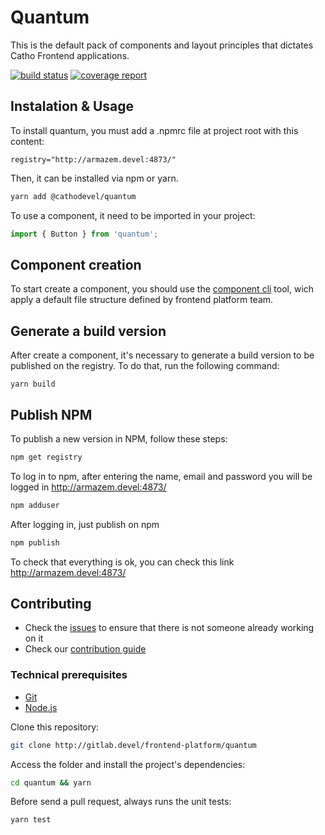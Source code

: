 # Quantum

This is the default pack of components and layout principles that dictates Catho Frontend applications.

[![build status](http://gitlab.devel/frontend-platform/quantum/badges/master/build.svg)](http://gitlab.devel/frontend-platform/quantum/commits/master)
[![coverage report](http://gitlab.devel/frontend-platform/quantum/badges/master/coverage.svg)](http://gitlab.devel/frontend-platform/quantum/commits/master)

## Instalation & Usage

To install quantum, you must add a .npmrc file at project root with this content:

```
registry="http://armazem.devel:4873/"
```

Then, it can be installed via npm or yarn.
```sh
yarn add @cathodevel/quantum
```

To use a component, it need to be imported in your project:

```js
import { Button } from 'quantum';
```

## Component creation
To start create a component, you should use the [component cli](http://gitlab.devel/frontend-platform/component-cli) tool, wich apply a default file structure defined by frontend platform team.

## Generate a build version
After create a component, it's necessary to generate a build version to be published on the registry. To do that, run the following command:

```
yarn build
```

## Publish NPM

To publish a new version in NPM, follow these steps:
```sh
npm get registry
```

To log in to npm, after entering the name, email and password you will be logged in http://armazem.devel:4873/ 
```sh
npm adduser
```

After logging in, just publish on npm
```sh
npm publish
```
To check that everything is ok, you can check this link http://armazem.devel:4873/

## Contributing

- Check the [issues](http://gitlab.devel/frontend-platform/quantum/issues) to ensure that there is not someone already working on it
- Check our [contribution guide](http://gitlab.devel/frontend-platform/quantum/blob/master/CONTRIBUTING.MD)

### Technical prerequisites
- [Git](https://git-scm.com/)
- [Node.js](https://nodejs.org/en/)

Clone this repository:
```sh
git clone http://gitlab.devel/frontend-platform/quantum
```

Access the folder and install the project's dependencies:
```sh
cd quantum && yarn
```

Before send a pull request, always runs the unit tests:
```sh
yarn test
```

